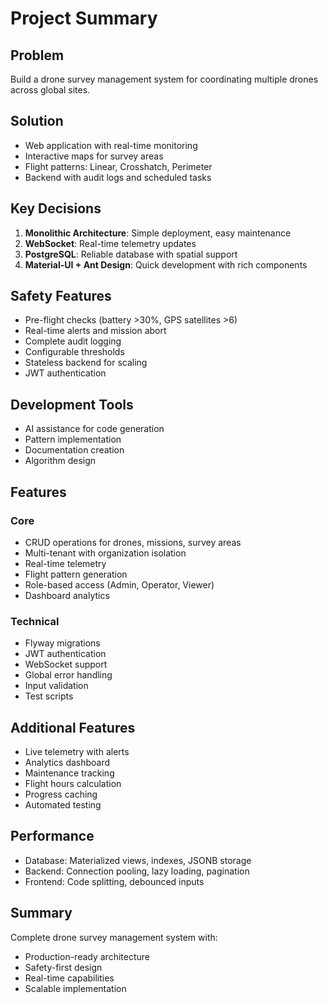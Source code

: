 # Project Summary

## Problem
Build a drone survey management system for coordinating multiple drones across global sites.

## Solution
- Web application with real-time monitoring
- Interactive maps for survey areas
- Flight patterns: Linear, Crosshatch, Perimeter
- Backend with audit logs and scheduled tasks

## Key Decisions

1. **Monolithic Architecture**: Simple deployment, easy maintenance
2. **WebSocket**: Real-time telemetry updates
3. **PostgreSQL**: Reliable database with spatial support
4. **Material-UI + Ant Design**: Quick development with rich components

## Safety Features

- Pre-flight checks (battery >30%, GPS satellites >6)
- Real-time alerts and mission abort
- Complete audit logging
- Configurable thresholds
- Stateless backend for scaling
- JWT authentication

## Development Tools

- AI assistance for code generation
- Pattern implementation
- Documentation creation
- Algorithm design

## Features

### Core
- CRUD operations for drones, missions, survey areas
- Multi-tenant with organization isolation
- Real-time telemetry
- Flight pattern generation
- Role-based access (Admin, Operator, Viewer)
- Dashboard analytics

### Technical
- Flyway migrations
- JWT authentication
- WebSocket support
- Global error handling
- Input validation
- Test scripts

## Additional Features

- Live telemetry with alerts
- Analytics dashboard
- Maintenance tracking
- Flight hours calculation
- Progress caching
- Automated testing

## Performance

- Database: Materialized views, indexes, JSONB storage
- Backend: Connection pooling, lazy loading, pagination
- Frontend: Code splitting, debounced inputs

## Summary

Complete drone survey management system with:
- Production-ready architecture
- Safety-first design
- Real-time capabilities
- Scalable implementation